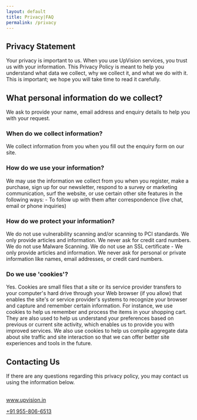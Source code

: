 ```yaml
---
layout: default
title: Privacy|FAQ
permalink: /privacy
---
```

<section>
  <div class="container">
    <h1 class="display-4 pt-5 pb-3 text-center">Privacy Statement</h1>
    <p class="lead">
        Your privacy is important to us.
        When you use UpVision services, you trust us with your information.
        This Privacy Policy is meant to help you understand what data we collect, why we collect it, and what we do with it.
        This is important; we hope you will take time to read it carefully.
    </p>
  </div>
</section>
<section class="py-5">
  <div class="container">
      <h2>What personal information do we collect?</h2>
      <p class="lead">We ask to provide your name, email address and enquiry details to help you with your request.</p>
      <h3>When do we collect information?</h3>
      <p class="lead">We collect information from you when you fill out the enquiry form on our site.</p>
      <h3>How do we use your information?</h3>
      <p class="lead">
          We may use the information we collect from you when you register, make a purchase, sign up for our newsletter, respond to a survey or marketing communication, surf the website, or use certain other site features in the following ways:
          - To follow up with them after correspondence (live chat, email or phone inquiries)
      </p>
      <h3>How do we protect your information?</h3>
      <p class="lead"> 
          We do not use vulnerability scanning and/or scanning to PCI standards.
          We only provide articles and information. We never ask for credit card numbers.
          We do not use Malware Scanning.
          We do not use an SSL certificate
                - We only provide articles and information. We never ask for personal or private information like names, email addresses, or credit card numbers.
      </p>
      <h3>Do we use 'cookies'?</h3>
      <p class="lead">Yes. Cookies are small files that a site or its service provider transfers to your computer's hard drive through your Web browser (if you allow) that enables the site's or service provider's systems to recognize your browser and capture and remember certain information. For instance, we use cookies to help us remember and process the items in your shopping cart. They are also used to help us understand your preferences based on previous or current site activity, which enables us to provide you with improved services. We also use cookies to help us compile aggregate data about site traffic and site interaction so that we can offer better site experiences and tools in the future. </p>
  </div>
</section>
<section>
  <div class="container">
      <h2 class="py-2">Contacting Us</h2>
      <p>
          If there are any questions regarding this privacy policy, you may contact us using the information below.<br /><br />
      </p>
      <p>
        <a href="{{ '/' | relative_url }}">www.upvision.in</a><br />
      </p>
      <p>
        <a href="tel:+919558066513">+91 955-806-6513</a>
      </p>
  </div>
</section>